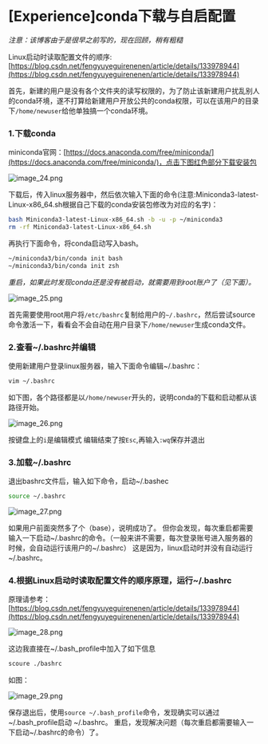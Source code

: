 # [Experience]conda下载与自启配置
*注意：该博客由于是很早之前写的，现在回顾，稍有粗糙*

Linux启动时读取配置文件的顺序: [https://blog.csdn.net/fengyuyeguirenenen/article/details/133978944](https://blog.csdn.net/fengyuyeguirenenen/article/details/133978944)

首先，新建的用户是没有各个文件夹的读写权限的，为了防止该新建用户扰乱别人的conda环境，遂不打算给新建用户开放公共的conda权限，可以在该用户的目录下`/home/newuser`给他单独搞一个conda环境。

### 1.下载conda
miniconda官网：[https://docs.anaconda.com/free/miniconda/](https://docs.anaconda.com/free/miniconda/)，点击下图红色部分下载安装包

![image_24.png](image_24.png)

下载后，传入linux服务器中，然后依次输入下面的命令(注意:Miniconda3-latest-Linux-x86_64.sh根据自己下载的conda安装包修改为对应的名字)：

```bash
bash Miniconda3-latest-Linux-x86_64.sh -b -u -p ~/miniconda3
rm -rf Miniconda3-latest-Linux-x86_64.sh
```

再执行下面命令，将conda启动写入bash。

```bash
~/miniconda3/bin/conda init bash
~/miniconda3/bin/conda init zsh
```

*重启，如果此时发现conda还是没有被启动，就需要用到root账户了（见下面）。*

![image_25.png](image_25.png)

首先需要使用root用户将`/etc/bashrc`复制给用户的`~/.bashrc`，然后尝试source命令激活一下，看看会不会自动在用户目录下`/home/newuser`生成conda文件。

### 2.查看~/.bashrc并编辑
使用新建用户登录linux服务器，输入下面命令编辑~/.bashrc：

```bash
vim ~/.bashrc
```
如下图，各个路径都是以`/home/newuser`开头的，说明conda的下载和启动都从该路径开始。

![image_26.png](image_26.png)

按键盘上的`i`是编辑模式
编辑结束了按`Esc`,再输入`:wq`保存并退出


### 3.加载~/.bashrc
退出bashrc文件后，输入如下命令，启动~/.bashec
```bash
source ~/.bashrc
```

![image_27.png](image_27.png)

如果用户前面突然多了个（base），说明成功了。
但你会发现，每次重启都需要输入一下启动~/.bashrc的命令。（一般来讲不需要，每次登录账号进入服务器的时候，会自动运行该用户的~/.bashrc）
这是因为，linux启动时并没有自动运行~/.bashrc。

### 4.根据Linux启动时读取配置文件的顺序原理，运行~/.bashrc

原理请参考： [https://blog.csdn.net/fengyuyeguirenenen/article/details/133978944](https://blog.csdn.net/fengyuyeguirenenen/article/details/133978944)

![image_28.png](image_28.png)

这边我直接在~/.bash_profile中加入了如下信息

```bash
scoure ./bashrc
```
如图：

![image_29.png](image_29.png)

保存退出后，使用`source ~/.bash_profile`命令，发现确实可以通过~/.bash_profile启动 ~/.bashrc。
重启，发现解决问题（每次重启都需要输入一下启动~/.bashrc的命令）了。